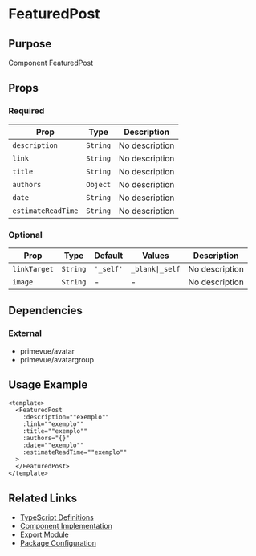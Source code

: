 # FeaturedPost

## Purpose

Component FeaturedPost

## Props

### Required
| Prop | Type | Description |
|------|------|-------------|
| `description` | `String` | No description |
| `link` | `String` | No description |
| `title` | `String` | No description |
| `authors` | `Object` | No description |
| `date` | `String` | No description |
| `estimateReadTime` | `String` | No description |

### Optional
| Prop | Type | Default | Values | Description |
|------|------|---------|--------|-------------|
| `linkTarget` | `String` | `'_self'` | `_blank\|_self` | No description |
| `image` | `String` | - | - | No description |

## Dependencies

### External
- primevue/avatar
- primevue/avatargroup

## Usage Example

```vue
<template>
  <FeaturedPost
    :description=""exemplo""
    :link=""exemplo""
    :title=""exemplo""
    :authors="{}"
    :date=""exemplo""
    :estimateReadTime=""exemplo""
  >
  </FeaturedPost>
</template>
```

## Related Links

- [TypeScript Definitions](./FeaturedPost.d.ts)
- [Component Implementation](./FeaturedPost.vue)
- [Export Module](./featuredpost.js)
- [Package Configuration](./package.json)
